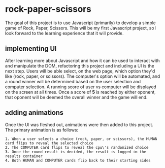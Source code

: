 # rock-paper-scissors
The goal of this project is to use Javascript (primarily) to develop a simple game of Rock, Paper, Scissors. This will be my first Javascript project, so I look forward to the learning experience that it will provide.

## implementing UI
After learning more about Javascript and how it can be used to interact with and manipulate the DOM, refactoring this project and including a UI is the next step. Users will be able select, on the web page, which option they'd like (rock, paper, or scissors). The computer's option will be automated, and a round winner will be determined based on the user selection and computer selection. A running score of user vs computer will be displayed on the screen at all times. Once a score of **5** is reached by either oponent, that oponent will be deemed the overall winner and the game will end.

## adding animations
Once the UI was fleshed out, animations were then added to this project. The primary animation is as follows:

```shell
1. When a user selects a choice (rock, paper, or scissors), the HUMAN card flips to reveal the selected choice
2. The COMPUTER card flips to reveal the cpu\'s randomized choice
3. Once the round result is decided, the result is logged in the results container
4. Both HUMAN and COMPUTER cards flip back to their starting sides
```